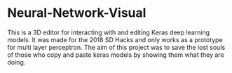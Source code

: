 # Neural-Network-Visual
This is a 3D editor for interacting with and editing Keras deep learning models. It was made for the 2018 SD Hacks and only works as a prototype for multi layer perceptron. The aim of this project was to save the lost souls of those who copy and paste keras models by showing them what they are doing.
